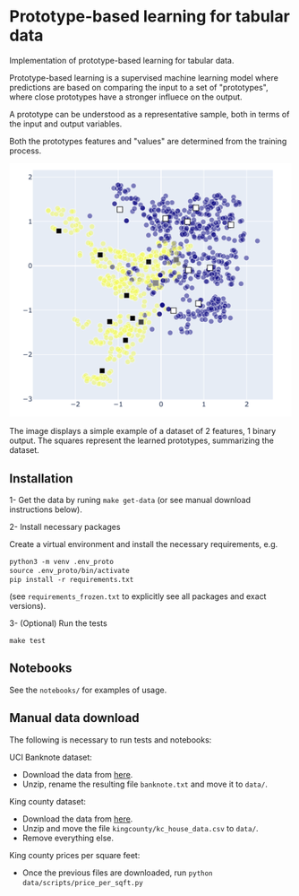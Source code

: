 # Prototype-based learning for tabular data

Implementation of prototype-based learning for tabular data. 

Prototype-based learning is a supervised machine learning model where predictions are based on comparing the input to a set of "prototypes", where close prototypes have a stronger influece on the output.

A prototype can be understood as a representative sample, both in terms of the input and output variables. 

Both the prototypes features and "values" are determined from the training process.

![image](screenshot.png)

 The image displays a simple example of a dataset of 2 features, 1 binary output. The squares represent the learned prototypes, summarizing the dataset. 

## Installation

1-  Get the data by runing `make get-data` (or see manual download instructions below). 


2- Install necessary packages

Create a virtual environment and install the necessary requirements, e.g. 

    python3 -m venv .env_proto
    source .env_proto/bin/activate
    pip install -r requirements.txt

(see `requirements_frozen.txt` to explicitly see all packages and exact versions). 

3- (Optional) Run the tests

    make test

## Notebooks

See the `notebooks/` for examples of usage. 

## Manual data download

The following is necessary to run tests and notebooks: 

UCI Banknote dataset: 
- Download the data from [here](https://archive.ics.uci.edu/static/public/267/banknote+authentication.zip). 
- Unzip, rename the resulting file `banknote.txt` and move it to `data/`.

King county dataset: 

- Download the data from [here](https://geodacenter.github.io/data-and-lab/data/kingcounty.zip). 
- Unzip and move the file `kingcounty/kc_house_data.csv` to `data/`. 
- Remove everything else.

King county prices per square feet: 
- Once the previous files are downloaded, run `python data/scripts/price_per_sqft.py`
